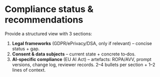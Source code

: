 # Compliance status & recommendations
Provide a structured view with 3 sections:
1. **Legal frameworks** (GDPR/ePrivacy/DSA, only if relevant) – concise status + gap.
2. **Consent & data subjects** – current state + concrete to‑dos.
3. **AI‑specific compliance** (EU AI Act) – artefacts: ROPA/AVV, prompt versions, change log, reviewer records.
2–4 bullets per section + 1–2 lines of context.
